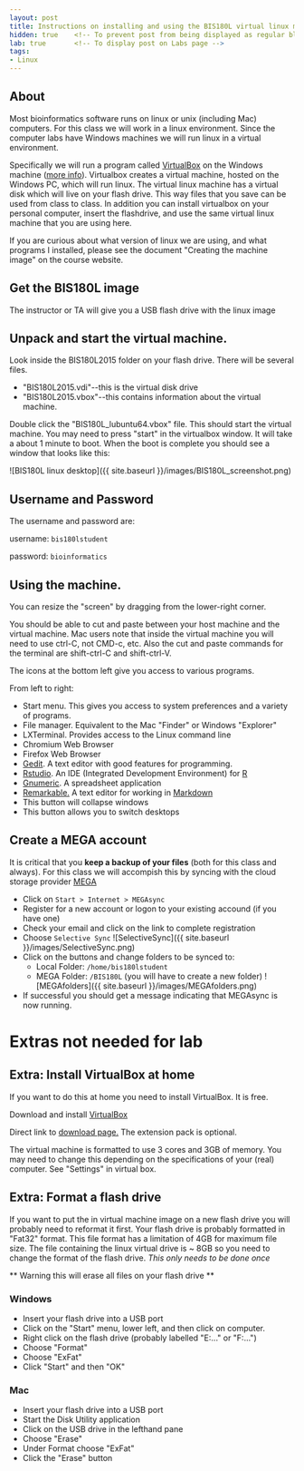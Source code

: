 ```yaml
---
layout: post
title: Instructions on installing and using the BIS180L virtual linux machine
hidden: true    <!-- To prevent post from being displayed as regular blog post -->
lab: true       <!-- To display post on Labs page -->
tags:
- Linux
---
```


## About
Most bioinformatics software runs on linux or unix (including Mac) computers.  For this class we will work in a linux environment.  Since the computer labs have Windows machines we will run linux in a virtual environment.

Specifically we will run a program called [VirtualBox](https://www.virtualbox.org/) on the Windows machine ([more info](http://en.wikipedia.org/wiki/VirtualBox)).  Virtualbox creates a virtual machine, hosted on the Windows PC, which will run linux.  The virtual linux machine has a virtual disk which will live on your flash drive.  This way files that you save can be used from class to class.  In addition you can install virtualbox on your personal computer, insert the flashdrive, and use the same virtual linux machine that you are using here.

If you are curious about what version of linux we are using, and what programs I installed, please see the document "Creating the machine image" on the course website.


## Get the BIS180L image

The instructor or TA will give you a USB flash drive with the linux image

## Unpack and start the virtual machine.

Look inside the BIS180L2015 folder on your flash drive.  There will be several files.

* "BIS180L2015.vdi"--this is the virtual disk drive
* "BIS180L2015.vbox"--this contains information about the virtual machine.

Double click the "BIS180L_lubuntu64.vbox" file.  This should start the virtual machine.  You may need to press "start" in the virtualbox window.  It will take a about 1 minute to boot.  When the boot is complete you should see a window that looks like this:

![BIS180L linux desktop]({{ site.baseurl }}/images/BIS180L_screenshot.png)


## Username and Password

The username and password are:

username: `bis180lstudent`

password: `bioinformatics`

## Using the machine.

You can resize the "screen" by dragging from the lower-right corner.

You should be able to cut and paste between your host machine and the virtual machine.  Mac users note that inside the virtual machine you will need to use ctrl-C, not CMD-c, etc.  Also the cut and paste commands for the terminal are shift-ctrl-C and shift-ctrl-V.

The icons at the bottom left give you access to various programs.  

From left to right:

* Start menu.  This gives you access to system preferences and a variety of programs.
* File manager.  Equivalent to the Mac "Finder" or Windows "Explorer"
* LXTerminal.  Provides access to the Linux command line
* Chromium Web Browser
* Firefox Web Browser
* [Gedit](https://wiki.gnome.org/Apps/Gedit).  A text editor with good features for programming.
* [Rstudio](http://www.rstudio.com).  An IDE (Integrated Development Environment) for [R](http://www.r-project.org)
* [Gnumeric](http://www.gnumeric.org).  A spreadsheet application
* [Remarkable.](http://remarkableapp.net)  A text editor for working in [Markdown](http://en.wikipedia.org/wiki/Markdown)
* This button will collapse windows
* This button allows you to switch desktops

## Create a MEGA account

It is critical that you **keep a backup of your files** (both for this class and always).  For this class we will accompish this by syncing with the cloud storage provider [MEGA](https://mega.co.nz)

* Click on  `Start > Internet > MEGAsync`
* Register for a new account or logon to your existing accound (if you have one)
* Check your email and click on the link to complete registration
* Choose `Selective Sync`
	![SelectiveSync]({{ site.baseurl }}/images/SelectiveSync.png)
* Click on the buttons and change folders to be synced to: 
	* Local Folder: `/home/bis180lstudent`
	* MEGA Folder: `/BIS180L` (you will have to create a new folder)
	![MEGAfolders]({{ site.baseurl }}/images/MEGAfolders.png)
* If successful you should get a message indicating that MEGAsync is now running.	





# Extras not needed for lab


## Extra: Install VirtualBox at home

If you want to do this at home you need to install VirtualBox.  It is free.

Download and install [VirtualBox](https://www.virtualbox.org/)

Direct link to [download page.](https://www.virtualbox.org/wiki/Downloads)  The extension pack is optional.

The virtual machine is formatted to use 3 cores and 3GB of memory.  You may need to change this depending on the specifications of your (real) computer.  See "Settings" in virtual box.

## Extra: Format a flash drive

If you want to put the in virtual machine image on a new flash drive you will probably need to reformat it first.  Your flash drive is probably formatted in "Fat32" format.  This file format has a limitation of 4GB for maximum file size.  The file containing the linux virtual drive is ~ 8GB so you need to change the format of the flash drive.  *This only needs to be done once*

** Warning this will erase all files on your flash drive **

### Windows
* Insert your flash drive into a USB port
* Click on the "Start" menu, lower left, and then click on computer.
* Right click on the flash drive (probably labelled "E:..." or  "F:...")
* Choose "Format"
* Choose "ExFat"
* Click "Start" and then "OK"

### Mac
* Insert your flash drive into a USB port
* Start the Disk Utility application 
* Click on the USB drive in the lefthand pane
* Choose "Erase"
* Under Format choose "ExFat"
* Click the "Erase" button



